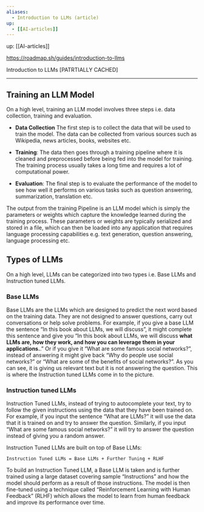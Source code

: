 ```yaml
---
aliases:
  - Introduction to LLMs (article)
up:
  - [[AI-articles]]
---
```

up:  [[AI-articles]]

https://roadmap.sh/guides/introduction-to-llms

Introduction to LLMs
[PATRTIALLY CACHED]

-----
## Training an LLM Model

On a high level, training an LLM model involves three steps i.e. data collection, training and evaluation.

- **Data Collection** The first step is to collect the data that will be used to train the model. The data can be collected from various sources such as Wikipedia, news articles, books, websites etc.
    
- **Training**: The data then goes through a training pipeline where it is cleaned and preprocessed before being fed into the model for training. The training process usually takes a long time and requires a lot of computational power.
    
- **Evaluation**: The final step is to evaluate the performance of the model to see how well it performs on various tasks such as question answering, summarization, translation etc.
    

The output from the training Pipeline is an LLM model which is simply the parameters or weights which capture the knowledge learned during the training process. These parameters or weights are typically serialized and stored in a file, which can then be loaded into any application that requires language processing capabilities e.g. text generation, question answering, language processing etc.

## Types of LLMs
On a high level, LLMs can be categorized into two types i.e. Base LLMs and Instruction tuned LLMs.
### Base LLMs
Base LLMs are the LLMs which are designed to predict the next word based on the training data. They are not designed to answer questions, carry out conversations or help solve problems. For example, if you give a base LLM the sentence “In this book about LLMs, we will discuss”, it might complete this sentence and give you “In this book about LLMs, we will discuss **what LLMs are, how they work, and how you can leverage them in your applications.**.” Or if you give it “What are some famous social networks?”, instead of answering it might give back “Why do people use social networks?” or “What are some of the benefits of social networks?”. As you can see, it is giving us relevant text but it is not answering the question. This is where the Instruction tuned LLMs come in to the picture.

### Instruction tuned LLMs
Instruction Tuned LLMs, instead of trying to autocomplete your text, try to follow the given instructions using the data that they have been trained on. For example, if you input the sentence “What are LLMs?” it will use the data that it is trained on and try to answer the question. Similarly, if you input “What are some famous social networks?” it will try to answer the question instead of giving you a random answer.

Instruction Tuned LLMs are built on top of Base LLMs:

```
Instruction Tuned LLMs = Base LLMs + Further Tuning + RLHF
```

To build an Instruction Tuned LLM, a Base LLM is taken and is further trained using a large dataset covering sample “Instructions” and how the model should perform as a result of those instructions. The model is then fine-tuned using a technique called “Reinforcement Learning with Human Feedback” (RLHF) which allows the model to learn from human feedback and improve its performance over time.